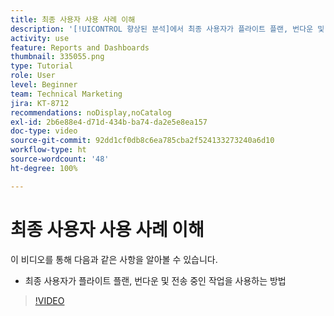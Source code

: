 ```yaml
---
title: 최종 사용자 사용 사례 이해
description: '[!UICONTROL 향상된 분석]에서 최종 사용자가 플라이트 플랜, 번다운 및 전송 중인 작업을 사용하는 방법을 알아봅니다.'
activity: use
feature: Reports and Dashboards
thumbnail: 335055.png
type: Tutorial
role: User
level: Beginner
team: Technical Marketing
jira: KT-8712
recommendations: noDisplay,noCatalog
exl-id: 2b6e88e4-d71d-434b-ba74-da2e5e8ea157
doc-type: video
source-git-commit: 92dd1cf0db8c6ea785cba2f524133273240a6d10
workflow-type: ht
source-wordcount: '48'
ht-degree: 100%

---
```


# 최종 사용자 사용 사례 이해

이 비디오를 통해 다음과 같은 사항을 알아볼 수 있습니다.

* 최종 사용자가 플라이트 플랜, 번다운 및 전송 중인 작업을 사용하는 방법

>[!VIDEO](https://video.tv.adobe.com/v/335055/?quality=12&learn=on)
